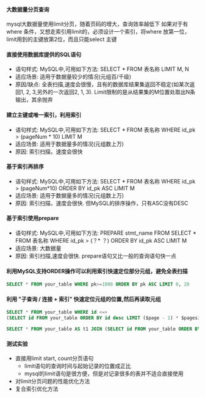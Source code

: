 #### 大数据量分页查询
mysql大数据量使用limit分页，随着页码的增大，查询效率越低下
如果对于有where 条件，又想走索引用limit的，必须设计一个索引，将where 放第一位，limit用到的主键放第2位，而且只能select 主键

#### 直接使用数据库提供的SQL语句
- 语句样式: MySQL中,可用如下方法: SELECT * FROM 表名称 LIMIT M, N
- 适应场景: 适用于数据量较少的情况(元组百/千级)
- 原因/缺点: 全表扫描,速度会很慢，且有的数据库结果集返回不稳定(如某次返回1, 2, 3,另外的一次返回2, 1, 3). Limit限制的是从结果集的M位置处取出N条输出，其余抛弃

#### 建立主键或唯一索引，利用索引
- 语句样式: MySQL中,可用如下方法: SELECT * FROM 表名称 WHERE id_pk > (pageNum * 10) LIMIT M
- 适应场景: 适用于数据量多的情况(元组数上万)
- 原因: 索引扫描，速度会很快

#### 基于索引再排序
- 语句样式: MySQL中,可用如下方法: SELECT * FROM 表名称 WHERE id_pk > (pageNum*10) ORDER BY id_pk ASC LIMIT M
- 适应场景: 适用于数据量多的情况(元组数上万)
- 原因: 索引扫描，速度会很快. 但MySQL的排序操作，只有ASC没有DESC

#### 基于索引使用prepare
- 语句样式: MySQL中,可用如下方法: PREPARE stmt_name FROM SELECT * FROM 表名称 WHERE id_pk > (？* ？) ORDER BY id_pk ASC LIMIT M
- 适应场景: 大数据量
- 原因: 索引扫描,速度会很快. prepare语句又比一般的查询语句快一点

#### 利用MySQL支持ORDER操作可以利用索引快速定位部分元组，避免全表扫描
```sql
SELECT * FROM your_table WHERE pk>=1000 ORDER BY pk ASC LIMIT 0, 20 
```

#### 利用 "子查询 / 连接 + 索引" 快速定位元组的位置,然后再读取元组
```sql
SELECT * FROM your_table WHERE id <=> 
(SELECT id FROM your_table ORDER BY id desc LIMIT ($page - 1) * $pagesize ORDER BY id desc LIMIT $pagesize
```
```sql
SELECT * FROM your_table AS t1 JOIN (SELECT id FROM your_table ORDER BY id desc LIMIT ($page-1)*$pagesize AS t2 WHERE t1.id <=>
```

#### 测试实验
- 直接用limit start, count分页语句
  - limit语句的查询时间与起始记录的位置成正比
  - mysql的limit语句是很方便，但是对记录很多的表并不适合直接使用
- 对limit分页问题的性能优化方法
- 复合索引优化方法
